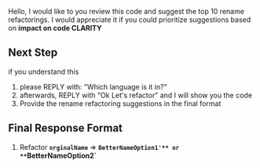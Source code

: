 Hello,
I would like to you review this code and suggest the top 10 rename refactorings.
I would appreciate it if you could prioritize suggestions based on **impact on code CLARITY**

## Next Step
if you understand this
1. please REPLY with: "Which language is it in?"
2. afterwards, REPLY with "Ok Let's refactor" and I will show you the code
3. Provide the rename refactoring suggestions in the final format

## Final Response Format
1. Refactor **`orginalName`** => **`BetterNameOption1'** or **`BetterNameOption2`**

